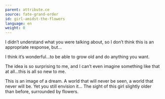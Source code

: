 ```yaml
---
parent: attribute.ce
source: fate-grand-order
id: girl-amidst-the-flowers
language: en
weight: 0
---
```


I didn’t understand what you were talking about, so I don’t think this is an appropriate response, but…

I think it’s wonderful…to be able to grow old and do anything you want.

The idea is so surprising to me, and I can’t even imagine something like that at all…this is all so new to me.

This is an image of a dream.
A world that will never be seen, a world that never will be.
Yet you still envision it…
The sight of this girl slightly older than before, surrounded by flowers.

